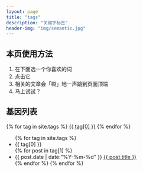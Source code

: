 ```yaml
---
layout: page
title: "tags"
description: "关键字标签"  
header-img: "img/semantic.jpg"  
---
```


## 本页使用方法 ##

1. 在下面选一个你喜欢的词
2. 点击它
3. 相关的文章会「唰」地一声跳到页面顶端
4. 马上试试？

## 基因列表 ##


<div id='tag_cloud'>
{% for tag in site.tags %}
<a href="#{{ tag[0] }}" title="{{ tag[0] }}" rel="{{ tag[1].size }}">{{ tag[0] }}</a>
{% endfor %}
</div>

<ul class="listing">
{% for tag in site.tags %}
  <li class="listing-seperator" id="{{ tag[0] }}">{{ tag[0] }}</li>
{% for post in tag[1] %}
  <li class="listing-item">
  <time datetime="{{ post.date | date:"%Y-%m-%d" }}">{{ post.date | date:"%Y-%m-%d" }}</time>
  <a href="{{ post.url }}" title="{{ post.title }}">{{ post.title }}</a>
  </li>
{% endfor %}
{% endfor %}
</ul>

<script src="/media/js/jquery.tagcloud.js" type="text/javascript" charset="utf-8"></script> 
<script language="javascript">
$.fn.tagcloud.defaults = {
    size: {start: 1, end: 1, unit: 'em'},
      color: {start: '#FF0000', end: '#ff3333'},
	a:link, a:visited {
	    color:#f8e0e6;
	    text-decoration:underline;
	}    
	
	a:hover, a:active {
	    color:#000000;
	    text-decoration:none;
	}
};

$(function () {
    $('#tag_cloud a').tagcloud();
});
</script>
